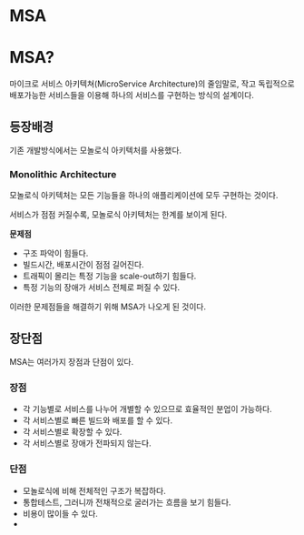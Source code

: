 # MSA

# MSA?

마이크로 서비스 아키텍쳐(MicroService Architecture)의 줄임말로, 
작고 독립적으로 배포가능한 서비스들을 이용해 하나의 서비스를 구현하는 방식의 설계이다.

## 등장배경

기존 개발방식에서는 모놀로식 아키텍처를 사용했다.

### Monolithic Architecture

모놀로식 아키텍처는 모든 기능들을 하나의 애플리케이션에 모두 구현하는 것이다.

서비스가 점점 커질수록, 모놀로식 아키텍처는 한계를 보이게 된다.

**문제점**

- 구조 파악이 힘들다.
- 빌드시간, 배포시간이 점점 길어진다.
- 트래픽이 몰리는 특정 기능을 scale-out하기 힘들다.
- 특정 기능의 장애가 서비스 전체로 퍼질 수 있다.

이러한 문제점들을 해결하기 위해 MSA가 나오게 된 것이다.

## 장단점

MSA는 여러가지 장점과 단점이 있다.

### 장점

- 각 기능별로 서비스를 나누어 개별할 수 있으므로 효율적인 분업이 가능하다.
- 각 서비스별로 빠른 빌드와 배포를 할 수 있다.
- 각 서비스별로 확장할 수 있다.
- 각 서비스별로 장애가 전파되지 않는다.

### 단점

- 모놀로식에 비해 전체적인 구조가 복잡하다.
- 통합테스트, 그러니까 전채적으로 굴러가는 흐름을 보기 힘들다.
- 비용이 많이들 수 있다.
-